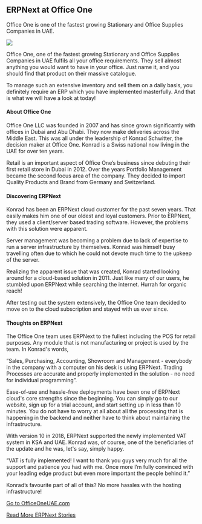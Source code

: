 <section class='top-section'>
	<h1>ERPNext at Office One</h1>
	<p class='lead'>Office One is one of the fastest growing Stationary and Office Supplies Companies in UAE.</p>
	<img class='greyscale mt-5' src='/assets/foundation/img/stories/officeone.jpg'>
</section>

Office One, one of the fastest growing Stationary and Office Supplies Companies in UAE fulfils all your office requirements. They sell almost anything you would want to have in your office. Just name it, and you should find that product on their massive catalogue.

To manage such an extensive inventory and sell them on a daily basis, you definitely require an ERP which you have implemented masterfully. And that is what we will have a look at today!

#### About Office One

Office One LLC was founded in 2007 and has since grown significantly with offices in Dubai and Abu Dhabi. They now make deliveries across the Middle East. This was all under the leadership of Konrad Schwitter, the decision maker at Office One. Konrad is a Swiss national now living in the UAE for over ten years.

Retail is an important aspect of Office One’s business since debuting their first retail store in Dubai in 2012. Over the years Portfolio Management became the second focus area of the company. They decided to import Quality Products and Brand from Germany and Switzerland.

#### Discovering ERPNext

Konrad has been an ERPNext cloud customer for the past seven years. That easily makes him one of our oldest and loyal customers. Prior to ERPNext, they used a client/server based trading software. However, the problems with this solution were apparent.

Server management was becoming a problem due to lack of expertise to run a server infrastructure by themselves. Konrad was himself busy travelling often due to which he could not devote much time to the upkeep of the server.

Realizing the apparent issue that was created, Konrad started looking around for a cloud-based solution in 2011. Just like many of our users, he stumbled upon ERPNext while searching the internet. Hurrah for organic reach!

After testing out the system extensively, the Office One team decided to move on to the cloud subscription and stayed with us ever since.

#### Thoughts on ERPNext

The Office One team uses ERPNext to the fullest including the POS for retail purposes. Any module that is not manufacturing or project is used by the team. In Konrad's words,

”Sales, Purchasing, Accounting, Showroom and Management - everybody in the company with a computer on his desk is using ERPNext. Trading Processes are accurate and properly implemented in the solution - no need for individual programming”.

Ease-of-use and hassle-free deployments have been one of ERPNext cloud's core strengths since the beginning. You can simply go to our website, sign up for a trial account, and start setting up in less than 10 minutes. You do not have to worry at all about all the processing that is happening in the backend and neither have to think about maintaining the infrastructure.

With version 10 in 2018, ERPNext supported the newly implemented VAT system in KSA and UAE. Konrad was, of course, one of the beneficiaries of the update and he was, let's say, simply happy.

“VAT is fully implemented! I want to thank you guys very much for all the support and patience you had with me. Once more I’m fully convinced with your leading edge product but even more important the people behind it.”

Konrad’s favourite part of all of this? No more hassles with the hosting infrastructure!


<section class='text-center section-padding'>
	<p><a href='https://www.officeoneuae.com/' class='btn btn-secondary btn-sm'
		target='_blank'>Go to OfficeOneUAE.com</a></p>
	<p><a class='text-muted' href='/stories'>Read More ERPNext Stories</a></p>
</section>